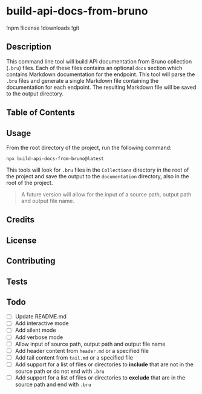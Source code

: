 # build-api-docs-from-bruno

!npm
!license
!downloads
!git

## Description
This command line tool will build API documentation from Bruno collection (`.bru`) files.  Each of these files contains an optional `docs` section which contains Markdown documentation for the endpoint.  This tool will parse the `.bru` files and generate a single Markdown file containing the documentation for each endpoint.  The resulting Markdown file will be saved to the output directory.

## Table of Contents

## Usage
From the root directory of the project, run the following command:

```npx build-api-docs-from-bruno@latest```

This tools will look for `.bru` files in the `Collections` directory in the root of the project and save the output to the `documentation` directory, also in the root of the project.    


> A future version will allow for the input of a source path, output path and output file name.

## Credits

## License

## Contributing

## Tests

## Todo
- [ ] Update README.md
- [ ] Add interactive mode
- [ ] Add silent mode
- [ ] Add verbose mode
- [ ] Allow input of source path, output path and output file name
- [ ] Add header content from `header.md` or a specified file
- [ ] Add tail content from `tail.md` or a specified file
- [ ] Add support for a list of files or directories to **include** that are not in the source path or do not end with `.bru`
- [ ] Add support for a list of files or directories to **exclude** that are in the source path and end with `.bru`
